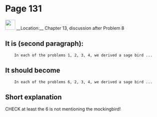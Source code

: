 # Page 131

<img src="/pictures/correction_yellow.svg" width="32px"/>
__Location:__ Chapter 13, discussion after Problem 8

## It is (second paragraph):

```text
    In each of the problems 1, 2, 3, 4, we derived a sage bird ...
```

## It should become

```text
    In each of the problems 6, 2, 3, 4, we derived a sage bird ...
```

## Short explanation

CHECK at least the 6 is not mentioning the mockingbird!